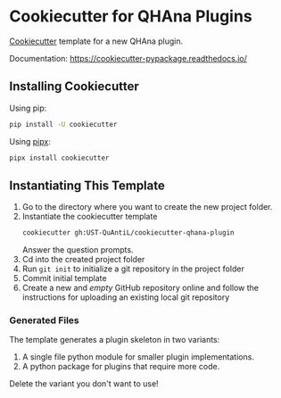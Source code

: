 # Cookiecutter for QHAna Plugins

[Cookiecutter](https://github.com/cookiecutter/cookiecutter) template for a new QHAna plugin.

Documentation: <https://cookiecutter-pypackage.readthedocs.io/>


## Installing Cookiecutter

Using pip:

```bash
pip install -U cookiecutter
```

Using [pipx](https://pypa.github.io/pipx/):

```bash
pipx install cookiecutter
```

## Instantiating This Template

 1. Go to the directory where you want to create the new project folder.
 2. Instantiate the cookiecutter template
    ```bash
    cookiecutter gh:UST-QuAntiL/cookiecutter-qhana-plugin
    ```
    Answer the question prompts.
 3. Cd into the created project folder
 4. Run `git init` to initialize a git repository in the project folder
 5. Commit initial template
 6. Create a new and *empty* GitHub repository online and follow the instructions for uploading an existing local git repository


### Generated Files

The template generates a plugin skeleton in two variants:

 1. A single file python module for smaller plugin implementations.
 2. A python package for plugins that require more code.

Delete the variant you don't want to use!
